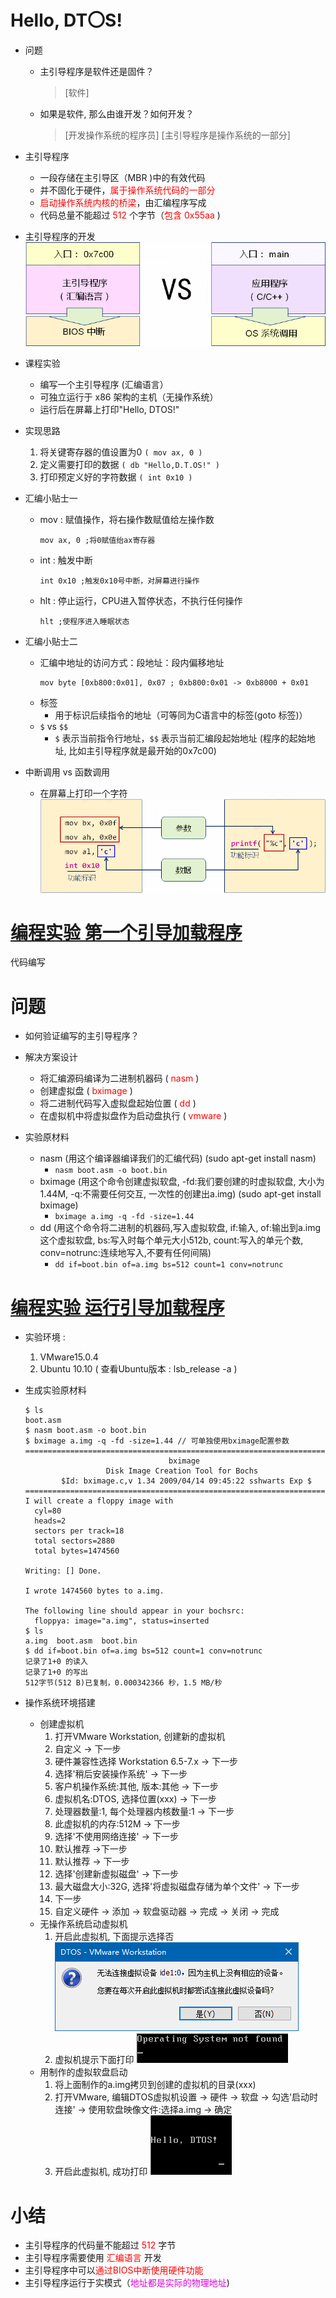 # Hello, DT〇S!
- 问题
    - 主引导程序是软件还是固件？
        > [软件]
    - 如果是软件, 那么由谁开发？如何开发？
        > [开发操作系统的程序员] [主引导程序是操作系统的一部分]

- 主引导程序
    - 一段存储在主引导区（MBR )中的有效代码
    - 并不固化于硬件，<font color=red>属于操作系统代码的一部分</font>
    - <font color=red>启动操作系统内核的桥梁</font>，由汇编程序写成
    - 代码总量不能超过 <font color=red>512</font> 个字节（<font color=red>包含 0x55aa</font> )

- 主引导程序的开发
    ![](_v_images_002/1.png)

- 课程实验
    - 编写一个主引导程序 (汇编语言）
    - 可独立运行于 x86 架构的主机（无操作系统）
    - 运行后在屏幕上打印"Hello, DTOS!"

- 实现思路
    1. 将关键寄存器的值设置为0 `( mov ax, 0 )`
    2. 定义需要打印的数据 `( db "Hello,D.T.OS!" )`
    3. 打印预定义好的字符数据 `( int 0x10 )`

- 汇编小贴士一
    - mov : 赋值操作，将右操作数赋值给左操作数
        ```x86asm
        mov ax, 0 ;将0赋值绐ax寄存器
        ```
    - int : 触发中断
        ```x86asm
        int 0x10 ;触发0x10号中断，对屏幕进行操作
        ```
    - hlt : 停止运行，CPU进入暂停状态，不执行任何操作
        ```x86asm
        hlt ;使程序进入睡眠状态
        ```

- 汇编小贴士二
    - 汇编中地址的访问方式：段地址：段内偏移地址
        ```x86asm
        mov byte [0xb800:0x01], 0x07 ; 0xb800:0x01 -> 0xb8000 + 0x01
        ```
    - 标签
        - 用于标识后续指令的地址（可等同为C语言中的标签(goto 标签)）
    -  `$` vs `$$`
        - `$` 表示当前指令行地址，`$$` 表示当前汇编段起始地址 (程序的起始地址, 比如主引导程序就是最开始的0x7c00)

- 中断调用 vs 函数调用
    - 在屏幕上打印一个字符
    ![](_v_images_002/2.png)

# [<u>编程实验 第一个引导加载程序</u>](code/002_Hello_DTOS)
代码编写

# 问题
- 如何验证编写的主引导程序？

- 解决方案设计
    - 将汇编源码编译为二进制机器码 ( <font color=red>nasm</font> )
    - 创建虚拟盘 ( <font color=red>bximage</font> )
    - 将二进制代码写入虚拟盘起始位置 ( <font color=red>dd</font> )
    - 在虚拟机中将虚拟盘作为启动盘执行 ( <font color=red>vmware</font> )

- 实验原材料
    - nasm (用这个编译器编译我们的汇编代码) (sudo apt-get install nasm)
        - `nasm boot.asm -o boot.bin`
    - bximage (用这个命令创建虚拟软盘, -fd:我们要创建的时虚拟软盘, 大小为1.44M, -q:不需要任何交互, 一次性的创建出a.img) (sudo apt-get install bximage)
        - `bximage a.img -q -fd -size=1.44`
    - dd (用这个命令将二进制的机器码,写入虚拟软盘, if:输入, of:输出到a.img这个虚拟软盘, bs:写入时每个单元大小512b, count:写入的单元个数, conv=notrunc:连续地写入,不要有任何间隔)
        - `dd if=boot.bin of=a.img bs=512 count=1 conv=notrunc`

# [<u>编程实验 运行引导加载程序</u>](code/002_Hello_DTOS)
- 实验环境 :
    1. VMware15.0.4
    2. Ubuntu 10.10 ( 查看Ubuntu版本 : lsb_release -a )
- 生成实验原材料

    ```
    $ ls
    boot.asm
    $ nasm boot.asm -o boot.bin
    $ bximage a.img -q -fd -size=1.44 // 可单独使用bximage配置参数
    ========================================================================
                                    bximage
                      Disk Image Creation Tool for Bochs
            $Id: bximage.c,v 1.34 2009/04/14 09:45:22 sshwarts Exp $
    ========================================================================
    I will create a floppy image with
      cyl=80
      heads=2
      sectors per track=18
      total sectors=2880
      total bytes=1474560

    Writing: [] Done.

    I wrote 1474560 bytes to a.img.

    The following line should appear in your bochsrc:
      floppya: image="a.img", status=inserted
    $ ls
    a.img  boot.asm  boot.bin
    $ dd if=boot.bin of=a.img bs=512 count=1 conv=notrunc
    记录了1+0 的读入
    记录了1+0 的写出
    512字节(512 B)已复制，0.000342366 秒，1.5 MB/秒
    ```

- 操作系统环境搭建
    - 创建虚拟机
        1. 打开VMware Workstation, 创建新的虚拟机
        2. 自定义 -> 下一步
        3. 硬件兼容性选择 Workstation 6.5-7.x -> 下一步
        4. 选择'稍后安装操作系统' -> 下一步
        5. 客户机操作系统:其他, 版本:其他 -> 下一步
        6. 虚拟机名:DTOS, 选择位置(xxx) -> 下一步
        7. 处理器数量:1, 每个处理器内核数量:1 -> 下一步
        8. 此虚拟机的内存:512M -> 下一步
        9. 选择'不使用网络连接' -> 下一步
        10. 默认推荐 ->下一步
        11. 默认推荐 -> 下一步
        12. 选择'创建新虚拟磁盘' -> 下一步
        13. 最大磁盘大小:32G, 选择'将虚拟磁盘存储为单个文件' -> 下一步
        14. 下一步
        15. 自定义硬件 -> 添加 -> 软盘驱动器 -> 完成 -> 关闭 -> 完成
    - 无操作系统启动虚拟机
        1. 开启此虚拟机, 下面提示选择否
        ![](_v_images_002/e1.png)
        2. 虚拟机提示下面打印
        ![](_v_images_002/e2.png)
    - 用制作的虚拟软盘启动
        1. 将上面制作的a.img拷贝到创建的虚拟机的目录(xxx)
        2. 打开VMware, 编辑DTOS虚拟机设置 -> 硬件 -> 软盘 -> 勾选'启动时连接' -> 使用软盘映像文件:选择a.img -> 确定
        3. 开启此虚拟机, 成功打印
        ![](_v_images_002/e3.png)

# 小结
- 主引导程序的代码量不能超过 <font color=red>512</font> 字节
- 主引导程序需要使用 <font color=red>汇编语言</font> 开发
- 主引导程序中可以<font color=red>通过BIOS中断使用硬件功能</font>
- 主引导程序运行于实模式（<font color=#d0d>地址都是实际的物理地址</font>)
